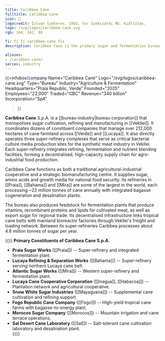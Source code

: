 ```yaml
---
title: Caribbea Cane
fulltitle: Caribbea Cane
icon: 🌴
logocredit: István Szekeres, 1983, for Szekszárdi MG. Kiállítás.
logo: /svg/logos/caribbea-cane.svg
rgb: 184, 142, 89

fi: fi fi-caribbea-cane fis
description: Caribbea Cane is the primary sugar and fermentation bureau in Vekllei, responsible for cane farming, sugar refining and cultured meat feedstock production.

aliases:
- /caribbea-cane/
series: industry
---
```

{{<infobox/company
	Name="Caribbea Cane"
	Logo="/svg/logos/caribbea-cane.svg"
	Type="Bureau"
	Industry="Agriculture & Fermentation"
	Headquarters="Praia Republic, Verde"
	Founded="2025"
	Employees="22,000"
	Traded="CBC"
	Revenue="340 billion"
	Incorporation="SpA"
>}}

 <span class="fi fi-caribbea-cane fis"></span> **Caribbea Cane** S.p.A. is a [[bureau-industry|bureau corporation]] that monopolises sugar cultivation, refining and manufacturing in [[Vekllei]]. It coordinates dozens of constituent companies that manage over 212,000 hectares of cane farmland across [[Verde]] and [[Lucaya]]. It also directly operates three super-refinery complexes that serve as critical bacterial culture media production sites for the synthetic meat industry in Vekllei. Each super-refinery integrates refining, fermentation and nutrient blending facilities, forming a decentralised, high-capacity supply chain for agro-industrial food production.

Caribbea Cane functions as both a traditional agricultural-industrial cooperative and a strategic biomanufacturing centre. It supplies sugar, amino acids and growth media for national food security. Its refineries in [[Praia]], [[Bahama]] and [[Mira]] are some of the largest in the world, each processing ~23 million tonnes of cane annually with integrated bagasse cogeneration and desalination plants.

The bureau also produces feedstock for fermentation plants that produce vitamins, recombinant proteins and lipids for cultivated meat, as well as export sugar for regional trade. Its decentralised infrastructure links tropical cane belts with mainland bioreactor factories through Vekllei's freight and loading network. Between its super-refineries Caribbea processes about 4.8 million tonnes of sugar per year.

{{<note column>}}
**Primary Constituents of Caribbea Cane S.p.A.**

- **Praia Sugar Works** ([[Praia]]) -- Super-refinery and integrated fermentation plant.
- **Lucaya Refining & Separation Works** ([[Bahama]]) -- Super-refinery serving northern Lucaya cane belt. 
- **Atlantic Sugar Works** ([[Mira]]) -- Western super-refinery and fermentation plant.  
- **Lucaya Cane Cooperative Corporation** ([[Inagua]], [[Habacoa]]) -- Plantation network and agricultural cooperative.
- **Snow White Sugar Industries** ([[Mayaguana]]) -- Supplemental cane cultivation and refining support.  
- **Fogo Republic Cane Company** ([[Fogo]]) -- High-yield tropical cane farms with bagasse-to-energy plant.  
- **Morocos Sugar Company** ([[Morocos]]) -- Mountain irrigation and cane terrace operations.  
- **Sal Desert Cane Laboratory** ([[Sal]]) -- Salt-tolerant cane cultivation laboratory and desalination plant.  
{{</note>}}